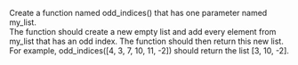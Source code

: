 Create a function named odd_indices() that has one parameter named my_list.
<br>
The function should create a new empty list and add every element from my_list that has an odd index. The function should then return this new list.
<br>
For example, odd_indices([4, 3, 7, 10, 11, -2]) should return the list [3, 10, -2].
